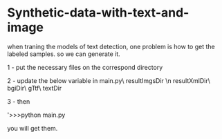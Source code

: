# Synthetic-data-with-text-and-image

when traning the models of text detection, one problem is how to get the labeled samples. so we can generate it.

1 - put the necessary files on the correspond directory

2 - update the below variable in main.py\\
resultImgsDir \n
resultXmlDir\\
bgiDir\\
gTtf\\
textDir 

3 - then

'>>>python main.py

you will get them.
